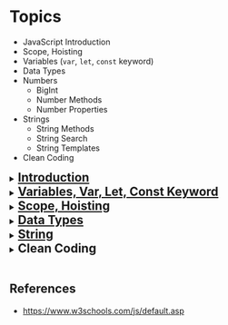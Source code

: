 # Topics

- JavaScript Introduction
- Scope, Hoisting
- Variables (`var`, `let`, `const` keyword)
- Data Types
- Numbers
  - BigInt
  - Number Methods
  - Number Properties
- Strings
  - String Methods
  - String Search
  - String Templates
- Clean Coding
  <br>

<details>
  <summary><h2 style="display: inline;"><a href="https://www.w3schools.com/js/js_intro.asp?goalId=75e13f34-a8d9-4e12-8fdf-47f4abaab487" target="_blank">Introduction</a></h2></summary>
<br>

- JavaScript was invented by <b>Brendan Eich</b> in 1995, and became an ECMA standard in 1997.
- <strong>ECMA-262</strong> is the official name of the standard.
- <strong>ECMAScript</strong> is the official name of the language.
- JavaScript uses the Unicode character set. Unicode covers (almost) all the characters, punctuations, and symbols in the world.
  <br>

### What can JavaScript do?

- JavaScript can change HTML Content
- JavaScript can change HTML Attribute Values
- JavaScript can change HTML Styles (CSS)
- JavaScript can hide HTML Elements
- JavaScript can show HTML Elements
  <br>

### How to use JavaScript?

- In HTML, JavaScript code is inserted between `<script>` and `</script>` tags.

```js
<script>
	document.getElementById("demo").innerHTML = "My First JavaScript";
<script>
```

Old JavaScript examples may use a type attribute: `<script type="text/javascript">`.
The type attribute is not required. JavaScript is the default scripting language in HTML.

- Scripts can be placed in the `<body>`, or in the `<head>` section of an HTML page, or in both.
- Placing scripts at the bottom of the <body> element improves the display speed, because script interpretation slows down the display.
- External JavaScript. `<script src="myScript.js"></script>`
  <br>

### JavaScript Output

JavaScript can "display" data in different ways:

- Writing into an HTML element, using `innerHTML`.
- Writing into the HTML output using `document.write()`.
- Writing into an alert box, using `window.alert()`.
- Writing into the browser console, using `console.log()`.
  <br>

### JavaScript Comments

```js
//document.getElementById("myH").innerHTML = "My First Page";
document.getElementById("myP").innerHTML = "My first paragraph.";

/*
document.getElementById("myH").innerHTML = "My First Page";
document.getElementById("myP").innerHTML = "My first paragraph.";
*/
```

</details>

<details>
  <summary><h2 style="display: inline;"><a href="https://www.w3schools.com/js/js_variables.asp?goalId=75e13f34-a8d9-4e12-8fdf-47f4abaab487" target="_blank">Variables, Var, Let, Const Keyword
</a></h2></summary>
<br>

- Variables are Containers for Storing Data
- JavaScript Variables can be declared in 4 ways:
  - Automatically
  - Using var
  - Using let
  - Using const
    <br>

### JavaScript Identifiers

- All JavaScript variables must be identified with unique names. These unique names are called **identifiers**.

- Identifiers can be short names (like x and y) or more descriptive names (age, sum, totalVolume).

- The general rules for constructing names for variables (unique identifiers) are:

  - Names can contain letters, digits, underscores, and dollar signs.
  - Names must begin with a letter.
  - Names can also begin with $ and \_
  - Names are case sensitive (y and Y are different variables).
  - Reserved words (like JavaScript keywords) cannot be used as names.
    <br>

### JavaScript Dollar Sign $

```js
let $ = "Hello World";
let $$$ = 2;
let $myMoney = 5;
```

Using the dollar sign is not very common in JavaScript, but professional programmers often use it as an alias for the main function in a JavaScript library.

### JavaScript Underscore (\_)

```js
let _lastName = "Johnson";
let _x = 2;
let _100 = 5;
```

Using the underscore is not very common in JavaScript, but a convention among professional programmers is to use it as an alias for "private (hidden)" variables.

### Re-Declaring JavaScript Variables

- If you re-declare a JavaScript variable declared with `var`, it will not lose its value.
- Redeclaring a variable with `const`, `let`, in another scope, or in another block, is allowed:

```js
const x = 2; // Allowed

{
  const x = 3; // Allowed
}

{
  const x = 4; // Allowed
}
```

```js
var carName = "Volvo";
var carName;
```

### JavaScript Arithmetic

```js
let a = 5 + 2 + 3; // 10
let b = "John" + " " + "Doe"; // John Doe

let c = "5" + 2 + 3; // '523'  If you put a number in quotes, the rest of the numbers will be treated as strings, and concatenated.
let d = 2 + 3 + "5"; // '55'
```

<br>

### Example

```js
var a = 6;
function f() {
  console.log("Inside function ", a);
}

console.log("Outside function ", a);

f();
```

```js
let a = 6;
function f() {
  console.log("Inside function ", a);
}

console.log("Outside function ", a);

f();
```

### When to use var, let, or const?

- Always declare variables
- Always use `const` if the value should not be changed
- Always use `const` if the type should not be changed (Arrays and Objects)
- Only use `let` if you can't use `const`
- Only use `var` if you MUST support old browsers.
  <br>

![alt text](image-6.png)
<br>

</details>

<details>
  <summary><h2 style="display: inline;"><a href="https://www.w3schools.com/js/js_scope.asp?goalId=75e13f34-a8d9-4e12-8fdf-47f4abaab487" target="_blank">Scope, Hoisting
</a></h2></summary>
<br>

- Scope determines the accessibility (visibility) of variables.
- In JavaScript, objects and functions are also variables.
- Scope determines the accessibility of **variables**, **objects**, and **functions** from different parts of the code.
- JavaScript variables have 3 types of scope
  - `Block scope`
  - `Function scope`
  - `Global scope`
    <br>

```js
// Automatically Global

myFunction();

// code here can use carName

function myFunction() {
  carName = "Volvo";
}
```

⚠️ Do NOT create global variables unless you intend to.
⚠️ Global variables (or functions) can overwrite window variables (or functions).
⚠️ Any function, including the window object, can overwrite global variables and functions.

- With JavaScript, the global scope is the JavaScript environment.
  - In HTML, the global scope is the `window` object.
  - Global variables defined with the `var` keyword belong to the window object
  - Global variables defined with the `let` keyword do not belong to the window object

#### The Lifetime of JavaScript Variables

- The lifetime of a JavaScript variable starts when it is declared.

- Function (local) variables are deleted when the function is completed.

- In a web browser, global variables are deleted when you close the browser window (or tab).

#### Examples

```js
// var has no Block scope. var has function scope.

{
  var x = 2;
}
// x CAN be used here
```

```js
// If you assign a value to a variable that has not been declared, it will automatically become a GLOBAL variable.
// Your global variables (or functions) can overwrite window variables (or functions).

console.log(x); // undefined
var x = 23;
console.log(x); // 23

function myFunc() {
  x = 10;
  console.log(`${x} from myFunc()`); // 10 from myFunc()
}

myFunc();
console.log(x); // 10
```

```js
// Variables declared with var are in the function scope.

console.log(x); // undefined
var x = 23;
console.log(x); // 23

function myFunc() {
  var x = 10; // It will create another new variable which is different from GLOBAL x = 23. Here var x = 10 -> accessibility exist within myFunc()
  console.log(`${x} from myFunc()`); // 10 from myFunc()
}

myFunc();
console.log(x); // 23
```

<br>

### Hoisting

- Hoisting is JavaScript's default behavior of moving all declarations (**variable** and **function** declarations) to the top of the current scope.
- Variables defined with `var` is hoisted to the top of the block, but initialized with `undefined`.
- Variables defined with `let` and `const` are hoisted to the top of the block, but not *initialized*.
  Meaning: The block of code is aware of the variable, but it cannot be used until it has been declared.

- Using a `let` variable before it is declared will result in a `ReferenceError`.

- The variable is in a "temporal dead zone" from the start of the block until it is declared

- Using a `const` variable before it is declared, is a `syntax error`, so the code will simply not run
  <br>

**<span style="color:orange;">Tips</span>**: Declare Variables at the Top!

- If a developer doesn't understand hoisting, programs may contain bugs (errors).

- To avoid bugs, always declare all variables at the beginning of every scope.

- JavaScript in **strict mode `“use strict”`** does not allow variables to be used if they are not declared.

- The "use strict" directive is only recognized at the **beginning** of a script or a function.

### Example

```js
console.log(x); // undefined
x = 8;
console.log(x); // 8
var x;
```

```js
console.log(x); // undefined
x = 8;
console.log(x); // 8
var x = 6;
console.log(x); // 6
```

```js
// ReferenceError: x is not defined
x = 8;
console.log(x);
let x;
```

```js
// SyntaxError: Missing initializer in const declaration
x = 8;
console.log(x);
const x;
```

```js
// ReferenceError: x is not defined
console.log(x);
x = 8;
console.log(x);
const x = 5;
```

<br>
</details>

<details>
  <summary><h2 style="display: inline;"><a href="https://www.w3schools.com/js/js_datatypes.asp?goalId=75e13f34-a8d9-4e12-8fdf-47f4abaab487" target="_blank">Data Types
</a></h2></summary>
<br>
JavaScript has 8 Datatypes

- String
- Number
- Bigint
- Boolean
- Undefined
- Null
- Symbol
- Object

![alt text](image-4.png)

<a href="https://www.javascripttutorial.net/javascript-primitive-vs-reference-values/" target="_blank">JavaScript Primitive vs. Reference Values</a>

- A **primitive value** is a value that has no properties or methods. Primitive values are **immutable** (they are hardcoded and cannot be changed).
- Objects are mutable: They are addressed by reference, not by value.

<br>

#### JavaScript Booleans

Link: https://www.w3schools.com/js/js_booleans.asp?goalId=75e13f34-a8d9-4e12-8fdf-47f4abaab487

- A JavaScript Boolean represents one of two values: true or false.

#### JavaScript Numbers

Link: https://www.w3schools.com/js/js_numbers.asp?goalId=75e13f34-a8d9-4e12-8fdf-47f4abaab487

- JavaScript Numbers are Always 64-bit Floating Point
- JavaScript will try to convert strings to numbers in all numeric operations.

```js
let x = "100";
let y = "10";

let a = x / y;
let b = x * y;
let c = x - y;
let d = x + y; // This won't work
```

<br>

- `NaN` is a number: typeof NaN returns `number`
- Infinity is a number: typeof Infinity returns number.

```js
typeof NaN;
typeof Infinity;
```

<br>

By default, JavaScript displays numbers as base 10 decimals.
But you can use the **toString()** method to output numbers from base 2 to base 36.
Hexadecimal is base 16. Decimal is base 10. Octal is base 8. Binary is base 2.

```js
let myNumber = 32;
myNumber.toString(32);
myNumber.toString(16);
myNumber.toString(12);
myNumber.toString(10);
myNumber.toString(8);
myNumber.toString(2);
```

#### BigInt

`BigInt` is the second numeric data type in JavaScript (after Number).

</details>

<details>
  <summary><h2 style="display: inline;"><a href="https://www.w3schools.com/js/js_strings.asp?goalId=75e13f34-a8d9-4e12-8fdf-47f4abaab487" target="_blank">String</a></h2></summary>
  <br>

- Strings are for storing text
- Javascript strings are primitive and **immutable**: All string methods produce a new string without altering the original string.

</details>

<details>
  <summary><h2 style="display: inline;"><a>Clean Coding</a></h2></summary>
<br>

Link: https://lokesh-prajapati.medium.com/26-clean-code-javascript-tips-for-efficient-programming-02ccdfebebc2

</details>
<br>

## References

- https://www.w3schools.com/js/default.asp
